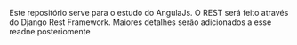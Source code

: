 Este repositório serve para o estudo do AngulaJs. O REST será feito através do Django Rest Framework. Maiores detalhes serão adicionados a esse readne posteriomente
